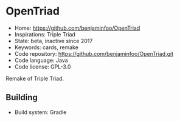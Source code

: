 # OpenTriad

- Home: https://github.com/benjaminfoo/OpenTriad
- Inspirations: Triple Triad
- State: beta, inactive since 2017
- Keywords: cards, remake
- Code repository: https://github.com/benjaminfoo/OpenTriad.git
- Code language: Java
- Code license: GPL-3.0

Remake of Triple Triad.

## Building

- Build system: Gradle

